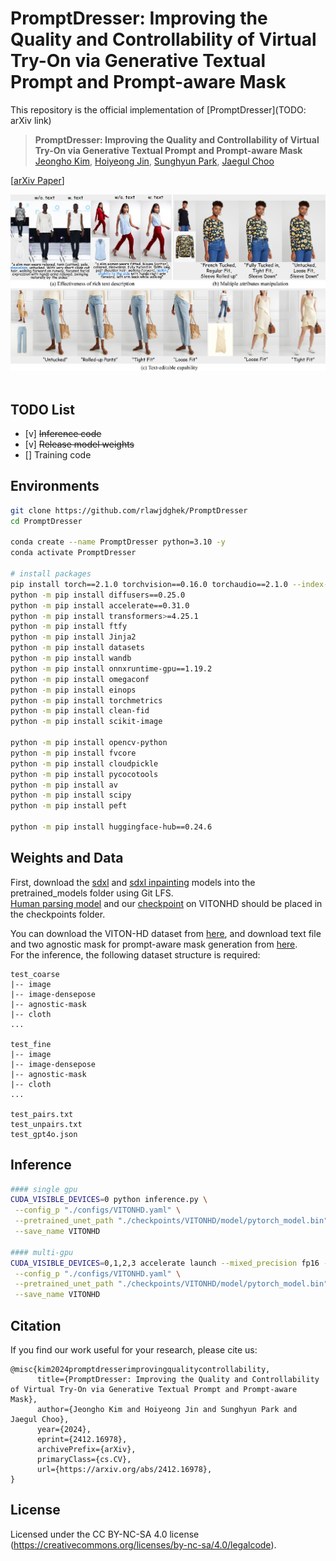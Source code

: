 # PromptDresser: Improving the Quality and Controllability of Virtual Try-On via Generative Textual Prompt and Prompt-aware Mask
This repository is the official implementation of [PromptDresser](TODO: arXiv link)

> **PromptDresser: Improving the Quality and Controllability of Virtual Try-On via Generative Textual Prompt and Prompt-aware Mask**<br>
> [Jeongho Kim](https://scholar.google.co.kr/citations?user=4SCCBFwAAAAJ&hl=ko), [Hoiyeong Jin](https://scholar.google.com/citations?user=Jp-zhtUAAAAJ&hl=en), [Sunghyun Park](https://psh01087.github.io/), [Jaegul Choo](https://sites.google.com/site/jaegulchoo/)

[[arXiv Paper](https://arxiv.org/abs/2412.16978)]&nbsp;

![teaser](assets/teaser.png)&nbsp;

## TODO List
- [v] ~~Inference code~~
- [v] ~~Release model weights~~
- [] Training code

## Environments
```bash
git clone https://github.com/rlawjdghek/PromptDresser
cd PromptDresser

conda create --name PromptDresser python=3.10 -y
conda activate PromptDresser

# install packages
pip install torch==2.1.0 torchvision==0.16.0 torchaudio==2.1.0 --index-url https://download.pytorch.org/whl/cu121
python -m pip install diffusers==0.25.0
python -m pip install accelerate==0.31.0
python -m pip install transformers>=4.25.1
python -m pip install ftfy
python -m pip install Jinja2
python -m pip install datasets
python -m pip install wandb
python -m pip install onnxruntime-gpu==1.19.2
python -m pip install omegaconf
python -m pip install einops
python -m pip install torchmetrics
python -m pip install clean-fid
python -m pip install scikit-image

python -m pip install opencv-python
python -m pip install fvcore
python -m pip install cloudpickle
python -m pip install pycocotools
python -m pip install av
python -m pip install scipy
python -m pip install peft

python -m pip install huggingface-hub==0.24.6
```

## Weights and Data
First, download the [sdxl](https://huggingface.co/stabilityai/stable-diffusion-xl-base-1.0) and [sdxl inpainting](https://huggingface.co/diffusers/stable-diffusion-xl-1.0-inpainting-0.1) models into the pretrained_models folder using Git LFS. <br>
[Human parsing model](https://kaistackr-my.sharepoint.com/:u:/g/personal/rlawjdghek_kaist_ac_kr/Ee3dZA1XHdRItvC4vo7FkNYBS5UnAo121InZa6F6FFpbfQ?e=bGoRsU) and our [checkpoint](https://kaistackr-my.sharepoint.com/:f:/g/personal/rlawjdghek_kaist_ac_kr/EgSQrdvWmgNElCo62CId3_4BA4UwFLRhmNnzWUGb04ZClQ?e=lSh06b) on VITONHD should be placed in the checkpoints folder. <br>

You can download the VITON-HD dataset from [here](https://github.com/shadow2496/VITON-HD), and download text file and two agnostic mask for prompt-aware mask generation from [here](https://kaistackr-my.sharepoint.com/:f:/g/personal/rlawjdghek_kaist_ac_kr/EroBlORglNBPuAzf21-A9csBW-qoPr-kgG414aHJE7gwgQ?e=CoQTEc). <br>
For the inference, the following dataset structure is required:

```
test_coarse
|-- image
|-- image-densepose
|-- agnostic-mask
|-- cloth
...

test_fine
|-- image
|-- image-densepose
|-- agnostic-mask
|-- cloth
...

test_pairs.txt
test_unpairs.txt
test_gpt4o.json
```

## Inference
```bash
#### single gpu
CUDA_VISIBLE_DEVICES=0 python inference.py \
 --config_p "./configs/VITONHD.yaml" \
 --pretrained_unet_path "./checkpoints/VITONHD/model/pytorch_model.bin" \
 --save_name VITONHD

#### multi-gpu
CUDA_VISIBLE_DEVICES=0,1,2,3 accelerate launch --mixed_precision fp16 --num_processes 4 --multi_gpu inference.py \
 --config_p "./configs/VITONHD.yaml" \
 --pretrained_unet_path "./checkpoints/VITONHD/model/pytorch_model.bin" \
 --save_name VITONHD
```


## Citation
If you find our work useful for your research, please cite us:
```
@misc{kim2024promptdresserimprovingqualitycontrollability,
      title={PromptDresser: Improving the Quality and Controllability of Virtual Try-On via Generative Textual Prompt and Prompt-aware Mask}, 
      author={Jeongho Kim and Hoiyeong Jin and Sunghyun Park and Jaegul Choo},
      year={2024},
      eprint={2412.16978},
      archivePrefix={arXiv},
      primaryClass={cs.CV},
      url={https://arxiv.org/abs/2412.16978}, 
}
```

## License
Licensed under the CC BY-NC-SA 4.0 license (https://creativecommons.org/licenses/by-nc-sa/4.0/legalcode).

